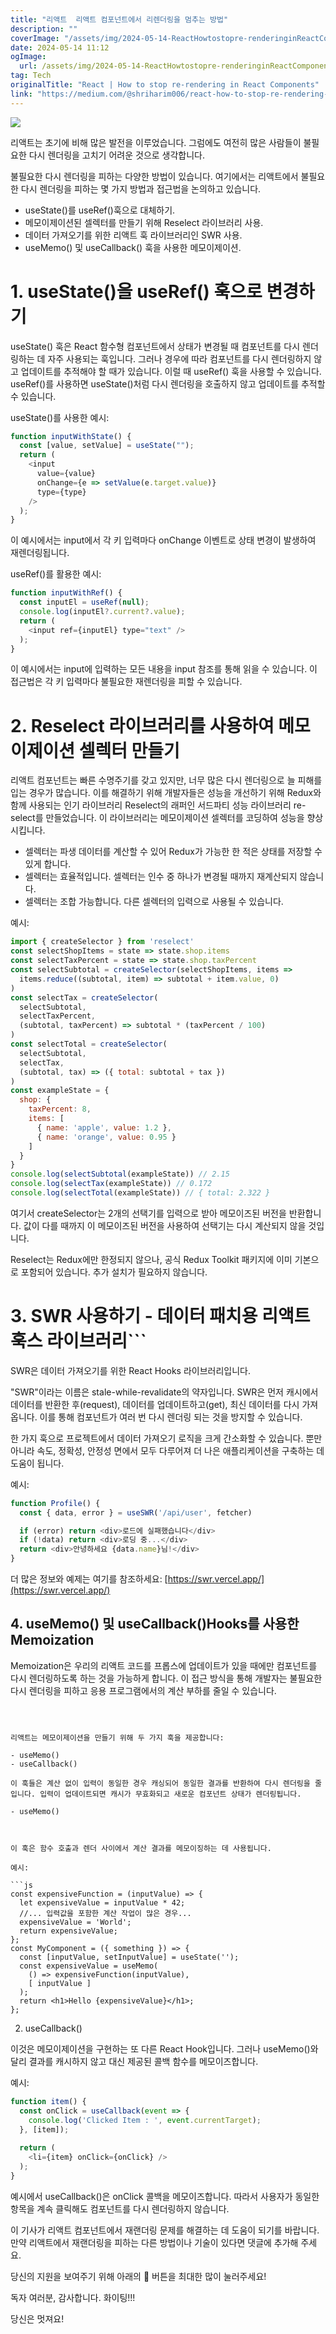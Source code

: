 ```yaml
---
title: "리액트  리액트 컴포넌트에서 리렌더링을 멈추는 방법"
description: ""
coverImage: "/assets/img/2024-05-14-ReactHowtostopre-renderinginReactComponents_0.png"
date: 2024-05-14 11:12
ogImage: 
  url: /assets/img/2024-05-14-ReactHowtostopre-renderinginReactComponents_0.png
tag: Tech
originalTitle: "React | How to stop re-rendering in React Components"
link: "https://medium.com/@shriharim006/react-how-to-stop-re-rendering-in-react-components-bab286f13d33"
---
```



<img src="/assets/img/2024-05-14-ReactHowtostopre-renderinginReactComponents_0.png" />

리액트는 초기에 비해 많은 발전을 이루었습니다. 그럼에도 여전히 많은 사람들이 불필요한 다시 렌더링을 고치기 어려운 것으로 생각합니다.

불필요한 다시 렌더링을 피하는 다양한 방법이 있습니다. 여기에서는 리액트에서 불필요한 다시 렌더링을 피하는 몇 가지 방법과 접근법을 논의하고 있습니다.

- useState()를 useRef()훅으로 대체하기.
- 메모이제이션된 셀렉터를 만들기 위해 Reselect 라이브러리 사용.
- 데이터 가져오기를 위한 리액트 훅 라이브러리인 SWR 사용.
- useMemo() 및 useCallback() 훅을 사용한 메모이제이션.



# 1. useState()을 useRef() 훅으로 변경하기

useState() 훅은 React 함수형 컴포넌트에서 상태가 변경될 때 컴포넌트를 다시 렌더링하는 데 자주 사용되는 훅입니다. 그러나 경우에 따라 컴포넌트를 다시 렌더링하지 않고 업데이트를 추적해야 할 때가 있습니다. 이럴 때 useRef() 훅을 사용할 수 있습니다. useRef()를 사용하면 useState()처럼 다시 렌더링을 호출하지 않고 업데이트를 추적할 수 있습니다.

useState()를 사용한 예시:

```js
function inputWithState() {
  const [value, setValue] = useState("");
  return (
    <input 
      value={value} 
      onChange={e => setValue(e.target.value)} 
      type={type} 
    />
  );
}
```



이 예시에서는 input에서 각 키 입력마다 onChange 이벤트로 상태 변경이 발생하여 재렌더링됩니다.

useRef()를 활용한 예시:

```js
function inputWithRef() {
  const inputEl = useRef(null);
  console.log(inputEl?.current?.value);
  return (
    <input ref={inputEl} type="text" />
  );
}
```

이 예시에서는 input에 입력하는 모든 내용을 input 참조를 통해 읽을 수 있습니다. 이 접근법은 각 키 입력마다 불필요한 재렌더링을 피할 수 있습니다.



# 2. Reselect 라이브러리를 사용하여 메모이제이션 셀렉터 만들기

리액트 컴포넌트는 빠른 수명주기를 갖고 있지만, 너무 많은 다시 렌더링으로 늘 피해를 입는 경우가 많습니다. 이를 해결하기 위해 개발자들은 성능을 개선하기 위해 Redux와 함께 사용되는 인기 라이브러리 Reselect의 래퍼인 서드파티 성능 라이브러리 re-select를 만들었습니다. 이 라이브러리는 메모이제이션 셀렉터를 코딩하여 성능을 향상시킵니다.

- 셀렉터는 파생 데이터를 계산할 수 있어 Redux가 가능한 한 적은 상태를 저장할 수 있게 합니다.
- 셀렉터는 효율적입니다. 셀렉터는 인수 중 하나가 변경될 때까지 재계산되지 않습니다.
- 셀렉터는 조합 가능합니다. 다른 셀렉터의 입력으로 사용될 수 있습니다.

예시:



```js
import { createSelector } from 'reselect'
const selectShopItems = state => state.shop.items
const selectTaxPercent = state => state.shop.taxPercent
const selectSubtotal = createSelector(selectShopItems, items =>
  items.reduce((subtotal, item) => subtotal + item.value, 0)
)
const selectTax = createSelector(
  selectSubtotal,
  selectTaxPercent,
  (subtotal, taxPercent) => subtotal * (taxPercent / 100)
)
const selectTotal = createSelector(
  selectSubtotal,
  selectTax,
  (subtotal, tax) => ({ total: subtotal + tax })
)
const exampleState = {
  shop: {
    taxPercent: 8,
    items: [
      { name: 'apple', value: 1.2 },
      { name: 'orange', value: 0.95 }
    ]
  }
}
console.log(selectSubtotal(exampleState)) // 2.15
console.log(selectTax(exampleState)) // 0.172
console.log(selectTotal(exampleState)) // { total: 2.322 }
```

여기서 createSelector는 2개의 선택기를 입력으로 받아 메모이즈된 버전을 반환합니다. 값이 다를 때까지 이 메모이즈된 버전을 사용하여 선택기는 다시 계산되지 않을 것입니다.

Reselect는 Redux에만 한정되지 않으나, 공식 Redux Toolkit 패키지에 이미 기본으로 포함되어 있습니다. 추가 설치가 필요하지 않습니다.

# 3. SWR 사용하기 - 데이터 패치용 리액트 훅스 라이브러리```



SWR은 데이터 가져오기를 위한 React Hooks 라이브러리입니다.

"SWR"이라는 이름은 stale-while-revalidate의 약자입니다. SWR은 먼저 캐시에서 데이터를 반환한 후(request), 데이터를 업데이트하고(get), 최신 데이터를 다시 가져옵니다. 이를 통해 컴포넌트가 여러 번 다시 렌더링 되는 것을 방지할 수 있습니다.

한 가지 훅으로 프로젝트에서 데이터 가져오기 로직을 크게 간소화할 수 있습니다. 뿐만 아니라 속도, 정확성, 안정성 면에서 모두 다루어져 더 나은 애플리케이션을 구축하는 데 도움이 됩니다.

예시:



```js
function Profile() {
  const { data, error } = useSWR('/api/user', fetcher)

  if (error) return <div>로드에 실패했습니다</div>
  if (!data) return <div>로딩 중...</div>
  return <div>안녕하세요 {data.name}님!</div>
}
```

더 많은 정보와 예제는 여기를 참조하세요: [https://swr.vercel.app/](https://swr.vercel.app/)

## 4. useMemo() 및 useCallback()Hooks를 사용한 Memoization

Memoization은 우리의 리액트 코드를 프롭스에 업데이트가 있을 때에만 컴포넌트를 다시 렌더링하도록 하는 것을 가능하게 합니다. 이 접근 방식을 통해 개발자는 불필요한 다시 렌더링을 피하고 응용 프로그램에서의 계산 부하를 줄일 수 있습니다.
```



리액트는 메모이제이션을 만들기 위해 두 가지 훅을 제공합니다:

- useMemo()
- useCallback()

이 훅들은 계산 없이 입력이 동일한 경우 캐싱되어 동일한 결과를 반환하여 다시 렌더링을 줄입니다. 입력이 업데이트되면 캐시가 무효화되고 새로운 컴포넌트 상태가 렌더링됩니다.

- useMemo()



이 훅은 함수 호출과 렌더 사이에서 계산 결과를 메모이징하는 데 사용됩니다.

예시:

```js
const expensiveFunction = (inputValue) => {
  let expensiveValue = inputValue * 42;
  //... 입력값을 포함한 계산 작업이 많은 경우...
  expensiveValue = 'World';
  return expensiveValue;
};
const MyComponent = ({ something }) => {
  const [inputValue, setInputValue] = useState('');  
  const expensiveValue = useMemo(
    () => expensiveFunction(inputValue), 
    [ inputValue ]
  );  
  return <h1>Hello {expensiveValue}</h1>;
};
```

2. useCallback()



이것은 메모이제이션을 구현하는 또 다른 React Hook입니다. 그러나 useMemo()와 달리 결과를 캐시하지 않고 대신 제공된 콜백 함수를 메모이즈합니다.

예시:

```js
function item() {
  const onClick = useCallback(event => {
    console.log('Clicked Item : ', event.currentTarget);
  }, [item]);
  
  return (
    <li={item} onClick={onClick} />
  );
}
```

예시에서 useCallback()은 onClick 콜백을 메모이즈합니다. 따라서 사용자가 동일한 항목을 계속 클릭해도 컴포넌트를 다시 렌더링하지 않습니다.



이 기사가 리액트 컴포넌트에서 재랜더링 문제를 해결하는 데 도움이 되기를 바랍니다. 만약 리액트에서 재랜더링을 피하는 다른 방법이나 기술이 있다면 댓글에 추가해 주세요.

당신의 지원을 보여주기 위해 아래의 👏 버튼을 최대한 많이 눌러주세요!

독자 여러분, 감사합니다. 화이팅!!!

당신은 멋져요!